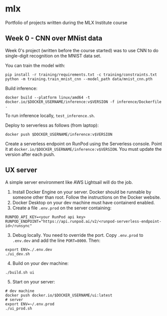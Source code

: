 # mlx

Portfolio of projects written during the MLX Institute course

## Week 0 - CNN over MNist data

Week 0's project (written before the course started) was to use CNN to do single-digit recognition on the MNIST data set.

You can train the model with:

```
pip install -r training/requirements.txt -c training/constraints.txt
python -m training.train_mnist_cnn --model_path data/mnist_cnn.pth
```

Build inference:

```
docker build --platform linux/amd64 -t docker.io/$DOCKER_USERNAME/inference:v$VERSION -f inference/Dockerfile .
```

To run inference locally, `test_inference.sh`.

Deploy to serverless as follows (from laptop):

```
docker push $DOCKER_USERNAME/inference:v$VERSION
```

Create a serverless endpoint on RunPod using the Serverless console. Point it at `docker.io/$DOCKER_USERNAME/inference:v$VERSION`. You must update the version after each push.

## UX server

A simple server environment like AWS Lightsail will do the job.

1. Install Docker Engine on your server. Docker should be runnable by someone other than root. Follow the instructions on the Docker website.
2. Docker Desktop on your dev machine must have containerd enabled.
2. Create a file `.env.prod` on the server containing:

```
RUNPOD_API_KEY=<your RunPod api key>
RUNPOD_ENDPOINT="https://api.runpod.ai/v2/<runpod-serverless-endpoint-id>/runsync"
```

3. Debug locally. You need to override the port. Copy `.env.prod` to `.env.dev` and add the line `PORT=8000`. Then:

```
export ENV=./.env.dev
./ui_dev.sh
```

4. Build on your dev machine:

```
./build.sh ui
```


5. Start on your server:

```
# dev machine
docker push docker.io/$DOCKER_USERNAME/ui:latest
# server
export ENV=~/.env.prod
./ui_prod.sh
```

